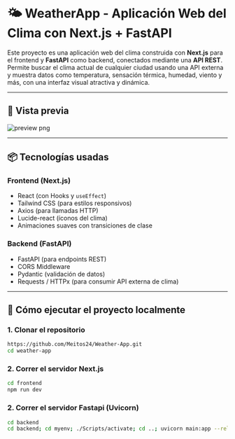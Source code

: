 # 🌤️ WeatherApp - Aplicación Web del Clima con Next.js + FastAPI

Este proyecto es una aplicación web del clima construida con **Next.js** para el frontend y **FastAPI** como backend, conectados mediante una **API REST**. Permite buscar el clima actual de cualquier ciudad usando una API externa y muestra datos como temperatura, sensación térmica, humedad, viento y más, con una interfaz visual atractiva y dinámica.

---

## 📸 Vista previa

 ![preview png](https://github.com/user-attachments/assets/4d3f62c8-2faa-407a-be24-3969688f3840)

---

## 📦 Tecnologías usadas

### Frontend (Next.js)
- React (con Hooks y `useEffect`)
- Tailwind CSS (para estilos responsivos)
- Axios (para llamadas HTTP)
- Lucide-react (íconos del clima)
- Animaciones suaves con transiciones de clase

### Backend (FastAPI)
- FastAPI (para endpoints REST)
- CORS Middleware
- Pydantic (validación de datos)
- Requests / HTTPx (para consumir API externa de clima)

---

## 🚀 Cómo ejecutar el proyecto localmente

### 1. Clonar el repositorio

```bash
https://github.com/Meitos24/Weather-App.git
cd weather-app
```

### 2. Correr el servidor Next.js

```bash
cd frontend
npm run dev
```

### 2. Correr el servidor Fastapi (Uvicorn)

```bash
cd backend
cd backend; cd myenv; ./Scripts/activate; cd ..; uvicorn main:app --reload
```
